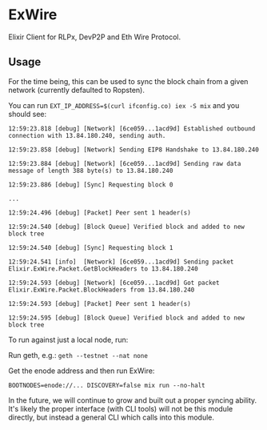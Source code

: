 # ExWire

Elixir Client for RLPx, DevP2P and Eth Wire Protocol.

## Usage

For the time being, this can be used to sync the block chain from a given network (currently defaulted to Ropsten).

You can run `EXT_IP_ADDRESS=$(curl ifconfig.co) iex -S mix` and you should see:

```
12:59:23.818 [debug] [Network] [6ce059...1acd9d] Established outbound connection with 13.84.180.240, sending auth.

12:59:23.858 [debug] [Network] Sending EIP8 Handshake to 13.84.180.240

12:59:23.884 [debug] [Network] [6ce059...1acd9d] Sending raw data message of length 388 byte(s) to 13.84.180.240

12:59:23.886 [debug] [Sync] Requesting block 0

...

12:59:24.496 [debug] [Packet] Peer sent 1 header(s)

12:59:24.540 [debug] [Block Queue] Verified block and added to new block tree

12:59:24.540 [debug] [Sync] Requesting block 1

12:59:24.541 [info]  [Network] [6ce059...1acd9d] Sending packet Elixir.ExWire.Packet.GetBlockHeaders to 13.84.180.240

12:59:24.593 [debug] [Network] [6ce059...1acd9d] Got packet Elixir.ExWire.Packet.BlockHeaders from 13.84.180.240

12:59:24.593 [debug] [Packet] Peer sent 1 header(s)

12:59:24.595 [debug] [Block Queue] Verified block and added to new block tree
```

To run against just a local node, run:

Run geth, e.g.:
`geth --testnet --nat none`

Get the enode address and then run ExWire:

`BOOTNODES=enode://... DISCOVERY=false mix run --no-halt`

In the future, we will continue to grow and built out a proper syncing ability.
It's likely the proper interface (with CLI tools) will not be this module directly, but instead a general CLI which calls into this module.
